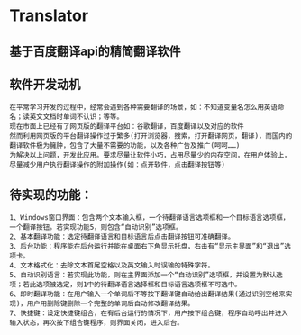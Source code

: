 # Translator
## 基于百度翻译api的精简翻译软件

## 软件开发动机
    在平常学习开发的过程中，经常会遇到各种需要翻译的场景，如：不知道变量名怎么用英语命名；读英文文档时单词不认识；等等。
    现在市面上已经有了网页版的翻译平台如：谷歌翻译，百度翻译以及对应的软件
    然而利用网页版的平台翻译操作过于繁多(打开浏览器，搜索，打开翻译网页，翻译)，而国内的翻译软件极为臃肿，包含了大量不需要的功能，以及各种广告及推广(呵呵……)
    为解决以上问题，开发此应用。要求尽量让软件小巧，占用尽量少的内存空间，在用户体验上，尽量减少用户执行翻译操作的附加操作(如：点开软件，点击翻译按钮等)

## 待实现的功能：
    1、Windows窗口界面：包含两个文本输入框，一个待翻译语言选项框和一个目标语言选项框，一个翻译按钮。若实现功能5，则包含“自动识别”选项框。
    2、基本翻译功能：选定待翻译语言和目标语言后点击翻译按钮可准确翻译。
    3、后台功能：程序能在后台运行并能在桌面右下角显示托盘，右击有“显示主界面”和“退出”选项卡。
    4、文本格式化：去除文本首尾空格以及英文输入时误输的特殊字符。
    5、自动识别语言：若实现此功能，则在主界面添加一个“自动识别”选项框，并设置为默认选项；若此选项被选定，则1中的待翻译语言选择框和目标语言选项框不可选中。
    6、即时翻译功能：在用户输入一个单词后不等按下翻译键自动给出翻译结果(通过识别空格来实现)，用户用删除键删除一个完整的单词后自动修改翻译结果。
    7、快捷键：设定快捷键组合，在有后台运行的情况下，用户按下组合键，程序自动呼出并进入输入状态，再次按下组合键程序，则界面关闭，进入后台。
